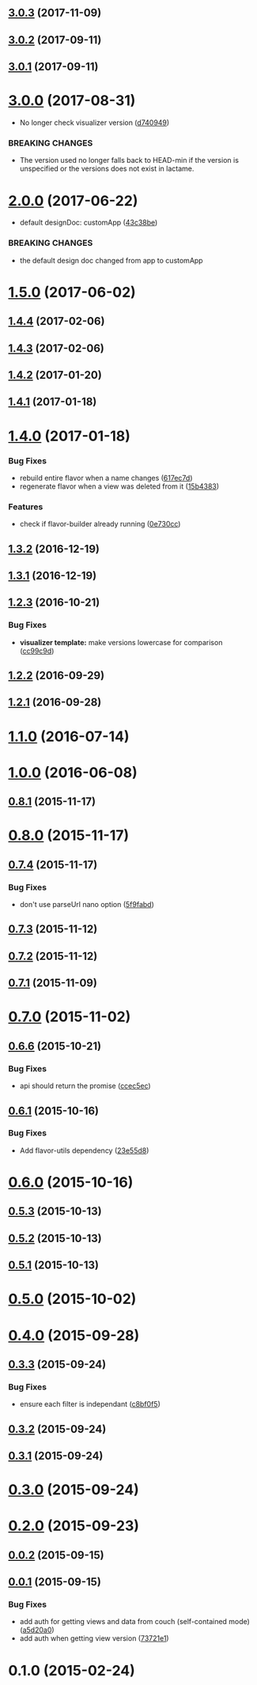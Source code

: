 <a name="3.0.3"></a>
## [3.0.3](https://github.com/cheminfo/flavor-builder/compare/v3.0.2...v3.0.3) (2017-11-09)



<a name="3.0.2"></a>
## [3.0.2](https://github.com/cheminfo/flavor-builder/compare/v3.0.1...v3.0.2) (2017-09-11)



<a name="3.0.1"></a>
## [3.0.1](https://github.com/cheminfo/flavor-builder/compare/v3.0.0...v3.0.1) (2017-09-11)



<a name="3.0.0"></a>
# [3.0.0](https://github.com/cheminfo/flavor-builder/compare/v2.0.0...v3.0.0) (2017-08-31)


* No longer check visualizer version ([d740949](https://github.com/cheminfo/flavor-builder/commit/d740949))


### BREAKING CHANGES

* The version used no longer falls back to HEAD-min if the version is
unspecified or the versions does not exist in lactame.



<a name="2.0.0"></a>
# [2.0.0](https://github.com/cheminfo/flavor-builder/compare/v1.5.0...v2.0.0) (2017-06-22)


* default designDoc: customApp ([43c38be](https://github.com/cheminfo/flavor-builder/commit/43c38be))


### BREAKING CHANGES

* the default design doc changed from app to customApp



<a name="1.5.0"></a>
# [1.5.0](https://github.com/cheminfo/flavor-builder/compare/v1.4.4...v1.5.0) (2017-06-02)



<a name="1.4.4"></a>
## [1.4.4](https://github.com/cheminfo/flavor-builder/compare/v1.4.3...v1.4.4) (2017-02-06)



<a name="1.4.3"></a>
## [1.4.3](https://github.com/cheminfo/flavor-builder/compare/v1.4.2...v1.4.3) (2017-02-06)



<a name="1.4.2"></a>
## [1.4.2](https://github.com/cheminfo/flavor-builder/compare/v1.4.1...v1.4.2) (2017-01-20)



<a name="1.4.1"></a>
## [1.4.1](https://github.com/cheminfo/flavor-builder/compare/v1.4.0...v1.4.1) (2017-01-18)



<a name="1.4.0"></a>
# [1.4.0](https://github.com/cheminfo/flavor-builder/compare/v1.3.2...v1.4.0) (2017-01-18)


### Bug Fixes

* rebuild entire flavor when a name changes ([617ec7d](https://github.com/cheminfo/flavor-builder/commit/617ec7d))
* regenerate flavor when a view was deleted from it ([15b4383](https://github.com/cheminfo/flavor-builder/commit/15b4383))


### Features

* check if flavor-builder already running ([0e730cc](https://github.com/cheminfo/flavor-builder/commit/0e730cc))



<a name="1.3.2"></a>
## [1.3.2](https://github.com/cheminfo/flavor-builder/compare/v1.3.1...v1.3.2) (2016-12-19)



<a name="1.3.1"></a>
## [1.3.1](https://github.com/cheminfo/flavor-builder/compare/v1.3.0...v1.3.1) (2016-12-19)



<a name="1.2.3"></a>
## [1.2.3](https://github.com/cheminfo/flavor-builder/compare/v1.2.2...v1.2.3) (2016-10-21)


### Bug Fixes

* **visualizer template:** make versions lowercase for comparison ([cc99c9d](https://github.com/cheminfo/flavor-builder/commit/cc99c9d))



<a name="1.2.2"></a>
## [1.2.2](https://github.com/cheminfo/flavor-builder/compare/v1.2.1...v1.2.2) (2016-09-29)



<a name="1.2.1"></a>
## [1.2.1](https://github.com/cheminfo/flavor-builder/compare/v1.2.0...v1.2.1) (2016-09-28)



<a name="1.1.0"></a>
# [1.1.0](https://github.com/cheminfo/flavor-builder/compare/v1.0.0...v1.1.0) (2016-07-14)



<a name="1.0.0"></a>
# [1.0.0](https://github.com/cheminfo/flavor-builder/compare/v0.8.1...v1.0.0) (2016-06-08)



<a name="0.8.1"></a>
## [0.8.1](https://github.com/cheminfo/flavor-builder/compare/v0.8.0...v0.8.1) (2015-11-17)



<a name="0.8.0"></a>
# [0.8.0](https://github.com/cheminfo/flavor-builder/compare/v0.7.4...v0.8.0) (2015-11-17)



<a name="0.7.4"></a>
## [0.7.4](https://github.com/cheminfo/flavor-builder/compare/v0.7.3...v0.7.4) (2015-11-17)


### Bug Fixes

* don't use parseUrl nano option ([5f9fabd](https://github.com/cheminfo/flavor-builder/commit/5f9fabd))



<a name="0.7.3"></a>
## [0.7.3](https://github.com/cheminfo/flavor-builder/compare/v0.7.2...v0.7.3) (2015-11-12)



<a name="0.7.2"></a>
## [0.7.2](https://github.com/cheminfo/flavor-builder/compare/v0.7.1...v0.7.2) (2015-11-12)



<a name="0.7.1"></a>
## [0.7.1](https://github.com/cheminfo/flavor-builder/compare/v0.7.0...v0.7.1) (2015-11-09)



<a name="0.7.0"></a>
# [0.7.0](https://github.com/cheminfo/flavor-builder/compare/v0.6.6...v0.7.0) (2015-11-02)



<a name="0.6.6"></a>
## [0.6.6](https://github.com/cheminfo/flavor-builder/compare/v0.6.1...v0.6.6) (2015-10-21)


### Bug Fixes

* api should return the promise ([ccec5ec](https://github.com/cheminfo/flavor-builder/commit/ccec5ec))



<a name="0.6.1"></a>
## [0.6.1](https://github.com/cheminfo/flavor-builder/compare/v0.6.0...v0.6.1) (2015-10-16)


### Bug Fixes

* Add flavor-utils dependency ([23e55d8](https://github.com/cheminfo/flavor-builder/commit/23e55d8))



<a name="0.6.0"></a>
# [0.6.0](https://github.com/cheminfo/flavor-builder/compare/v0.5.3...v0.6.0) (2015-10-16)



<a name="0.5.3"></a>
## [0.5.3](https://github.com/cheminfo/flavor-builder/compare/v0.5.2...v0.5.3) (2015-10-13)



<a name="0.5.2"></a>
## [0.5.2](https://github.com/cheminfo/flavor-builder/compare/v0.5.1...v0.5.2) (2015-10-13)



<a name="0.5.1"></a>
## [0.5.1](https://github.com/cheminfo/flavor-builder/compare/v0.5.0...v0.5.1) (2015-10-13)



<a name="0.5.0"></a>
# [0.5.0](https://github.com/cheminfo/flavor-builder/compare/v0.4.0...v0.5.0) (2015-10-02)



<a name="0.4.0"></a>
# [0.4.0](https://github.com/cheminfo/flavor-builder/compare/v0.3.3...v0.4.0) (2015-09-28)



<a name="0.3.3"></a>
## [0.3.3](https://github.com/cheminfo/flavor-builder/compare/v0.3.2...v0.3.3) (2015-09-24)


### Bug Fixes

* ensure each filter is independant ([c8bf0f5](https://github.com/cheminfo/flavor-builder/commit/c8bf0f5))



<a name="0.3.2"></a>
## [0.3.2](https://github.com/cheminfo/flavor-builder/compare/v0.3.1...v0.3.2) (2015-09-24)



<a name="0.3.1"></a>
## [0.3.1](https://github.com/cheminfo/flavor-builder/compare/v0.3.0...v0.3.1) (2015-09-24)



<a name="0.3.0"></a>
# [0.3.0](https://github.com/cheminfo/flavor-builder/compare/v0.2.0...v0.3.0) (2015-09-24)



<a name="0.2.0"></a>
# [0.2.0](https://github.com/cheminfo/flavor-builder/compare/v0.0.2...v0.2.0) (2015-09-23)



<a name="0.0.2"></a>
## [0.0.2](https://github.com/cheminfo/flavor-builder/compare/v0.0.1...v0.0.2) (2015-09-15)



<a name="0.0.1"></a>
## [0.0.1](https://github.com/cheminfo/flavor-builder/compare/v0.1.0...v0.0.1) (2015-09-15)


### Bug Fixes

* add auth for getting views and data from couch (self-contained mode) ([a5d20a0](https://github.com/cheminfo/flavor-builder/commit/a5d20a0))
* add auth when getting view version ([73721e1](https://github.com/cheminfo/flavor-builder/commit/73721e1))



<a name="0.1.0"></a>
# 0.1.0 (2015-02-24)



